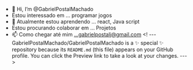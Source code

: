 - 👋 Hi, I’m @GabrielPostalMachado
- Estou interessado em ... programar jogos 
- 🌱 Atualmente estou aprendendo ... react, Java script
- Estou procurando colaborar em ... Projetos 
- 📫 Como chegar até mim ...gabrielpostalj@gmail.com
<! ---
GabrielPostalMachado/GabrielPostalMachado is a ✨ special ✨ repository because its `README.md` (this file) appears on your GitHub profile.
You can click the Preview link to take a look at your changes.
--->

